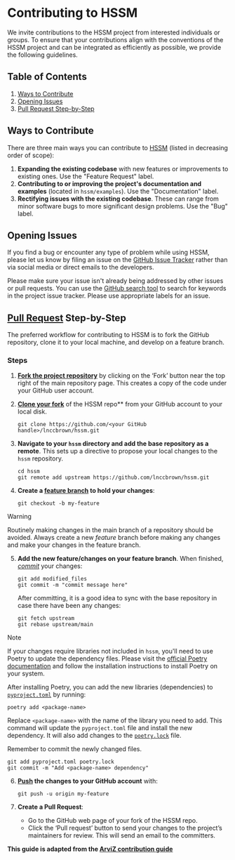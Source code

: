 # Contributing to HSSM

We invite contributions to the HSSM project from interested individuals or groups. To ensure that your contributions align with the conventions of the HSSM project and can be integrated as efficiently as possible, we provide the following guidelines.

## Table of Contents
1. [Ways to Contribute](#ways-to-contribute)
2. [Opening Issues](#opening-issues)
3. [Pull Request Step-by-Step](#pull-request-step-by-step)

## Ways to Contribute

There are three main ways you can contribute to [HSSM](https://github.com/lnccbrown/HSSM) (listed in decreasing order of scope):

1. **Expanding the existing codebase** with new features or improvements to existing ones. Use the "Feature Request" label.
2. **Contributing to or improving the project's documentation and examples** (located in `hssm/examples`). Use the "Documentation" label.
3. **Rectifying issues with the existing codebase**. These can range from minor software bugs to more significant design problems. Use the "Bug" label.

## Opening Issues

If you find a bug or encounter any type of problem while using HSSM, please let us know by filing an issue on the [GitHub Issue Tracker](https://github.com/lnccbrown/HSSM/issues) rather than via social media or direct emails to the developers.

Please make sure your issue isn't already being addressed by other issues or pull requests. You can use the [GitHub search tool](https://github.com/lnccbrown/HSSM/issues) to search for keywords in the project issue tracker. Please use appropriate labels for an issue.

## [Pull Request](https://docs.github.com/en/pull-requests/collaborating-with-pull-requests/proposing-changes-to-your-work-with-pull-requests/about-pull-requests) Step-by-Step

The preferred workflow for contributing to HSSM is to fork the GitHub repository, clone it to your local machine, and develop on a feature branch.

### Steps

1. [**Fork the project repository**](https://docs.github.com/en/pull-requests/collaborating-with-pull-requests/working-with-forks/fork-a-repo) by clicking on the ‘Fork’ button near the top right of the main repository page. This creates a copy of the code under your GitHub user account.

2. [**Clone your fork**](https://docs.github.com/en/repositories/creating-and-managing-repositories/cloning-a-repository) of the HSSM repo** from your GitHub account to your local disk.
   ```
   git clone https://github.com/<your GitHub handle>/lnccbrown/hssm.git
   ```

3. **Navigate to your `hssm` directory and add the base repository as a remote**. This sets up a directive to propose your local changes to the `hssm` repository.
   ```
   cd hssm
   git remote add upstream https://github.com/lnccbrown/hssm.git
   ```

4. **Create a [feature branch](https://docs.github.com/en/pull-requests/collaborating-with-pull-requests/proposing-changes-to-your-work-with-pull-requests/about-branches) to hold your changes**:
   ```
   git checkout -b my-feature
   ```

> [!WARNING]
> Routinely making changes in the main branch of a repository should be avoided. Always create a new _feature_ branch before making any changes and make your changes in the feature branch.

5. **Add the new feature/changes on your feature branch**. When finished, [_commit_](https://github.com/git-guides/git-commit) your changes:
   ```
   git add modified_files
   git commit -m "commit message here"
   ```

   After committing, it is a good idea to sync with the base repository in case there have been any changes:
   ```
   git fetch upstream
   git rebase upstream/main
   ```

> [!Note]
> If your changes require libraries not included in `hssm`, you'll need to use Poetry to update the dependency files. Please visit the [official Poetry documentation](https://python-poetry.org/docs/) and follow the installation instructions to install Poetry on your system.
>
> After installing Poetry, you can add the new libraries (dependencies) to [`pyproject.toml`](https://packaging.python.org/en/latest/guides/writing-pyproject-toml/#writing-your-pyproject-toml) by running:
> ```
> poetry add <package-name>
> ```
> Replace `<package-name>` with the name of the library you need to add. This command will update the `pyproject.toml` file and install the new dependency. It will also add changes to the [`poetry.lock`](https://python-poetry.org/docs/basic-usage/#committing-your-poetrylock-file-to-version-control) file.
>
> Remember to commit the newly changed files.
> ```
> git add pyproject.toml poetry.lock
> git commit -m "Add <package-name> dependency"
> ```

6. **[Push](https://github.com/git-guides/git-push) the changes to your GitHub account** with:
   ```
   git push -u origin my-feature
   ```

7. **Create a Pull Request**:
   - Go to the GitHub web page of your fork of the HSSM repo.
   - Click the ‘Pull request’ button to send your changes to the project’s maintainers for review. This will send an email to the committers.

**This guide is adapted from the [ArviZ contribution guide](https://github.com/arviz-devs/arviz/blob/main/CONTRIBUTING.md)**

